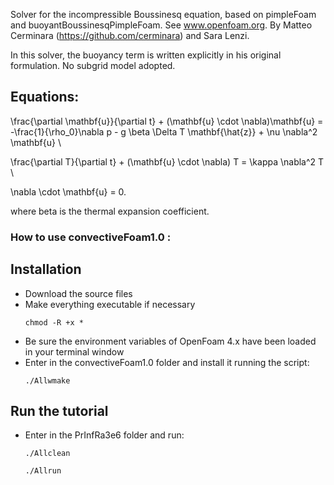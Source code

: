 Solver for the incompressible Boussinesq equation, based on pimpleFoam and
buoyantBoussinesqPimpleFoam. See www.openfoam.org. By Matteo Cerminara (https://github.com/cerminara) and Sara Lenzi.

In this solver, the buoyancy term is written explicitly in his original
formulation. No subgrid model adopted.

## Equations:

\frac{\partial \mathbf{u}}{\partial t} + (\mathbf{u} \cdot \nabla)\mathbf{u} = -\frac{1}{\rho_0}\nabla p - g \beta \Delta T 
\mathbf{\hat{z}} + \nu \nabla^2 \mathbf{u} \\

\frac{\partial T}{\partial t} + (\mathbf{u} \cdot \nabla) T = \kappa \nabla^2 T \\ 

\nabla \cdot \mathbf{u} = 0.

where beta is the thermal expansion coefficient.


### How to use convectiveFoam1.0 :

##  Installation

  - Download the source files
  - Make everything executable if necessary
    ```
    chmod -R +x *
    ```
  - Be sure the environment variables of OpenFoam 4.x have been loaded in your terminal window
  - Enter in the convectiveFoam1.0 folder and install it running the script:
    ```
    ./Allwmake
    ```
 

 ## Run the tutorial

  - Enter in the PrInfRa3e6 folder and run: 
    ```
    ./Allclean 
    ```       
    ```
    ./Allrun
    ```
